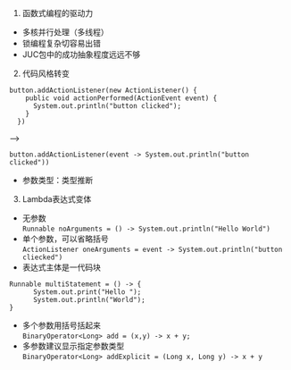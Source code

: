 1. 函数式编程的驱动力
  - 多核并行处理（多线程）
  - 锁编程复杂切容易出错
  - JUC包中的成功抽象程度远远不够

2. 代码风格转变  
```
button.addActionListener(new ActionListener() {
    public void actionPerformed(ActionEvent event) {
      System.out.println("button clicked");
    }
  })
```
-->
```
button.addActionListener(event -> System.out.println("button clicked"))
```
  - 参数类型：类型推断

3. Lambda表达式变体
  - 无参数  
  `Runnable noArguments = () -> System.out.println("Hello World")`
  - 单个参数，可以省略括号   
  `ActionListener oneArguments = event -> System.out.println("button cliecked")`
  - 表达式主体是一代码块   
  ```
  Runnable multiStatement = () -> {
        System.out.print("Hello ");
        System.out.println("World");
  }
  ```
  - 多个参数用括号括起来   
  `BinaryOperator<Long> add = (x,y) -> x + y;`
  - 多参数建议显示指定参数类型   
  `BinaryOperator<Long> addExplicit = (Long x, Long y) -> x + y`
